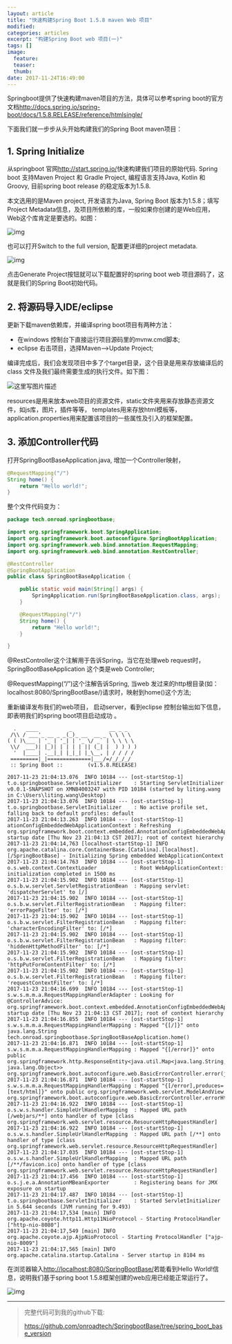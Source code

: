 ```yaml
---
layout: article
title: "快速构建Spring Boot 1.5.8 maven Web 项目"
modified:
categories: articles
excerpt: "构建Spring Boot web 项目(一)"
tags: []
image:
  feature:
  teaser:
  thumb:
date: 2017-11-24T16:49:00
---
```




Springboot提供了快速构建maven项目的方法，具体可以参考spring boot的官方文档<http://docs.spring.io/spring-boot/docs/1.5.8.RELEASE/reference/htmlsingle/>

下面我们就一步步从头开始构建我们的Spring Boot maven项目：

## 1. Spring Initialize

 从springboot 官网<http://start.spring.io/>快速构建我们项目的原始代码. Spring boot 支持Maven Project 和 Gradle Project, 编程语言支持Java, Kotlin 和Groovy, 目前spring boot release 的稳定版本为1.5.8.

 本文选用的是Maven project, 开发语言为Java, Spring Boot 版本为1.5.8；填写Project Metadata信息，及项目所依赖的库，一般如果你创建的是Web应用，Web这个库肯定是要选的。如图： 

![img](http://www.onroad.tech/images/20171124/01.png)

也可以打开Switch to the full version, 配置更详细的project metadata.

![img](http://www.onroad.tech/images/20171124/02.png)

 点击Generate Project按钮就可以下载配置好的spring boot web 项目源码了，这就是我们的Spring Boot初始代码。

## 2. 将源码导入IDE/eclipse

更新下载maven依赖库，并编译spring boot项目有两种方法：

- 在windows 控制台下直接运行项目源码里的mvnw.cmd脚本;
- eclipse 右击项目，选择Maven–>Update Project;

编译完成后，我们会发现项目中多了个target目录，这个目录是用来存放编译后的class 文件及我们最终需要生成的执行文件。如下图：

![这里写图片描述](http://www.onroad.tech/images/20171124/03.png)

 resources是用来放本web项目的资源文件，static文件夹用来存放静态资源文件，如js库，图片，插件等等， templates用来存放html模板等，application.properties用来配置该项目的一些属性及引入的框架配置。

## 3. 添加Controller代码

打开SpringBootBaseApplication.java, 增加一个Controller映射，

```java
@RequestMapping("/")
String home() {
	return "Hello world!";
}
```

整个文件代码变为：

```java
package tech.onroad.springbootbase;

import org.springframework.boot.SpringApplication;
import org.springframework.boot.autoconfigure.SpringBootApplication;
import org.springframework.web.bind.annotation.RequestMapping;
import org.springframework.web.bind.annotation.RestController;

@RestController
@SpringBootApplication
public class SpringBootBaseApplication {

	public static void main(String[] args) {
		SpringApplication.run(SpringBootBaseApplication.class, args);
	}

	@RequestMapping("/")
	String home() {
		return "Hello world!";
	}

}
```



 @RestController这个注解用于告诉Spring，当它在处理web request时，SpringBootBaseApplication 这个类是web Controller;

 @RequestMapping(“/”)这个注解告诉Spring, 当web 发过来的http根目录(如：localhost:8080/SpringBootBase/)请求时，映射到home()这个方法;

 重新编译发布我们的web项目， 启动server，看到eclipse 控制台输出如下信息，即表明我们的spring boot项目启动成功 。

```
  .   ____          _            __ _ _
 /\\ / ___'_ __ _ _(_)_ __  __ _ \ \ \ \
( ( )\___ | '_ | '_| | '_ \/ _` | \ \ \ \
 \\/  ___)| |_)| | | | | || (_| |  ) ) ) )
  '  |____| .__|_| |_|_| |_\__, | / / / /
 =========|_|==============|___/=/_/_/_/
 :: Spring Boot ::        (v1.5.8.RELEASE)

2017-11-23 21:04:13.076  INFO 10184 --- [ost-startStop-1] t.o.springbootbase.ServletInitializer    : Starting ServletInitializer v0.0.1-SNAPSHOT on XMNB4003247 with PID 10184 (started by liting.wang in C:\Users\liting.wang\Desktop)
2017-11-23 21:04:13.076  INFO 10184 --- [ost-startStop-1] t.o.springbootbase.ServletInitializer    : No active profile set, falling back to default profiles: default
2017-11-23 21:04:13.263  INFO 10184 --- [ost-startStop-1] ationConfigEmbeddedWebApplicationContext : Refreshing org.springframework.boot.context.embedded.AnnotationConfigEmbeddedWebApplicationContext@1705953c: startup date [Thu Nov 23 21:04:13 CST 2017]; root of context hierarchy
2017-11-23 21:04:14,763 [localhost-startStop-1] INFO  org.apache.catalina.core.ContainerBase.[Catalina].[localhost].[/SpringBootBase] - Initializing Spring embedded WebApplicationContext
2017-11-23 21:04:14.763  INFO 10184 --- [ost-startStop-1] o.s.web.context.ContextLoader            : Root WebApplicationContext: initialization completed in 1500 ms
2017-11-23 21:04:15.902  INFO 10184 --- [ost-startStop-1] o.s.b.w.servlet.ServletRegistrationBean  : Mapping servlet: 'dispatcherServlet' to [/]
2017-11-23 21:04:15.902  INFO 10184 --- [ost-startStop-1] o.s.b.w.servlet.FilterRegistrationBean   : Mapping filter: 'errorPageFilter' to: [/*]
2017-11-23 21:04:15.902  INFO 10184 --- [ost-startStop-1] o.s.b.w.servlet.FilterRegistrationBean   : Mapping filter: 'characterEncodingFilter' to: [/*]
2017-11-23 21:04:15.902  INFO 10184 --- [ost-startStop-1] o.s.b.w.servlet.FilterRegistrationBean   : Mapping filter: 'hiddenHttpMethodFilter' to: [/*]
2017-11-23 21:04:15.902  INFO 10184 --- [ost-startStop-1] o.s.b.w.servlet.FilterRegistrationBean   : Mapping filter: 'httpPutFormContentFilter' to: [/*]
2017-11-23 21:04:15.902  INFO 10184 --- [ost-startStop-1] o.s.b.w.servlet.FilterRegistrationBean   : Mapping filter: 'requestContextFilter' to: [/*]
2017-11-23 21:04:16.699  INFO 10184 --- [ost-startStop-1] s.w.s.m.m.a.RequestMappingHandlerAdapter : Looking for @ControllerAdvice: org.springframework.boot.context.embedded.AnnotationConfigEmbeddedWebApplicationContext@1705953c: startup date [Thu Nov 23 21:04:13 CST 2017]; root of context hierarchy
2017-11-23 21:04:16.855  INFO 10184 --- [ost-startStop-1] s.w.s.m.m.a.RequestMappingHandlerMapping : Mapped "{[/]}" onto java.lang.String tech.onroad.springbootbase.SpringBootBaseApplication.home()
2017-11-23 21:04:16.871  INFO 10184 --- [ost-startStop-1] s.w.s.m.m.a.RequestMappingHandlerMapping : Mapped "{[/error]}" onto public org.springframework.http.ResponseEntity<java.util.Map<java.lang.String, java.lang.Object>> org.springframework.boot.autoconfigure.web.BasicErrorController.error(javax.servlet.http.HttpServletRequest)
2017-11-23 21:04:16.871  INFO 10184 --- [ost-startStop-1] s.w.s.m.m.a.RequestMappingHandlerMapping : Mapped "{[/error],produces=[text/html]}" onto public org.springframework.web.servlet.ModelAndView org.springframework.boot.autoconfigure.web.BasicErrorController.errorHtml(javax.servlet.http.HttpServletRequest,javax.servlet.http.HttpServletResponse)
2017-11-23 21:04:16.922  INFO 10184 --- [ost-startStop-1] o.s.w.s.handler.SimpleUrlHandlerMapping  : Mapped URL path [/webjars/**] onto handler of type [class org.springframework.web.servlet.resource.ResourceHttpRequestHandler]
2017-11-23 21:04:16.922  INFO 10184 --- [ost-startStop-1] o.s.w.s.handler.SimpleUrlHandlerMapping  : Mapped URL path [/**] onto handler of type [class org.springframework.web.servlet.resource.ResourceHttpRequestHandler]
2017-11-23 21:04:17.035  INFO 10184 --- [ost-startStop-1] o.s.w.s.handler.SimpleUrlHandlerMapping  : Mapped URL path [/**/favicon.ico] onto handler of type [class org.springframework.web.servlet.resource.ResourceHttpRequestHandler]
2017-11-23 21:04:17.456  INFO 10184 --- [ost-startStop-1] o.s.j.e.a.AnnotationMBeanExporter        : Registering beans for JMX exposure on startup
2017-11-23 21:04:17.487  INFO 10184 --- [ost-startStop-1] t.o.springbootbase.ServletInitializer    : Started ServletInitializer in 5.644 seconds (JVM running for 9.493)
2017-11-23 21:04:17,534 [main] INFO  org.apache.coyote.http11.Http11NioProtocol - Starting ProtocolHandler ["http-nio-8080"]
2017-11-23 21:04:17,549 [main] INFO  org.apache.coyote.ajp.AjpNioProtocol - Starting ProtocolHandler ["ajp-nio-8009"]
2017-11-23 21:04:17,565 [main] INFO  org.apache.catalina.startup.Catalina - Server startup in 8104 ms
```
 在浏览器输入<http://localhost:8080/SpringBootBase/>若能看到Hello World!信息，说明我们基于spring boot 1.5.8框架创建的web应用已经能正常运行了。

![img](http://www.onroad.tech/images/20171124/04.png)

----

> 完整代码可到我的github下载:
>
> <https://github.com/onroadtech/SpringbootBase/tree/spring_boot_base_version>
